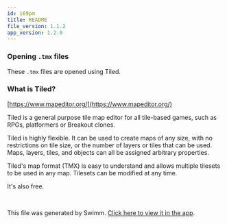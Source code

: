```yaml
---
id: i69pm
title: README
file_version: 1.1.2
app_version: 1.2.0
---
```


### Opening `.tmx` files

These `.tmx` files are opened using Tiled.

### What is Tiled?

[https://www.mapeditor.org/](https://www.mapeditor.org/)

Tiled is a general purpose tile map editor for all tile-based games, such as RPGs, platformers or Breakout clones.

Tiled is highly flexible. It can be used to create maps of any size, with no restrictions on tile size, or the number of layers or tiles that can be used. Maps, layers, tiles, and objects can all be assigned arbitrary properties.

Tiled's map format (TMX) is easy to understand and allows multiple tilesets to be used in any map. Tilesets can be modified at any time.

It's also free.

<br/>

This file was generated by Swimm. [Click here to view it in the app](https://swimm-web-app.web.app/repos/Z2l0aHViJTNBJTNBZ2FtZSUzQSUzQXNpZ2FsLXN3aW1t/docs/i69pm).
